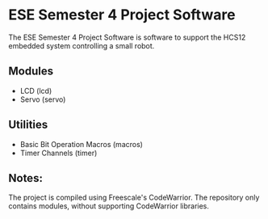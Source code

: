 ESE Semester 4 Project Software
===============================

The ESE Semester 4 Project Software is software to support the HCS12 embedded system controlling a small robot.

Modules
-------

* LCD (lcd)
* Servo (servo)

Utilities
---------

* Basic Bit Operation Macros (macros)
* Timer Channels (timer)

Notes:
------

The project is compiled using Freescale's CodeWarrior. The repository only contains modules, without supporting CodeWarrior libraries.